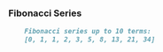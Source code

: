 ### Fibonacci Series
```md
    Fibonacci series up to 10 terms:
    [0, 1, 1, 2, 3, 5, 8, 13, 21, 34]